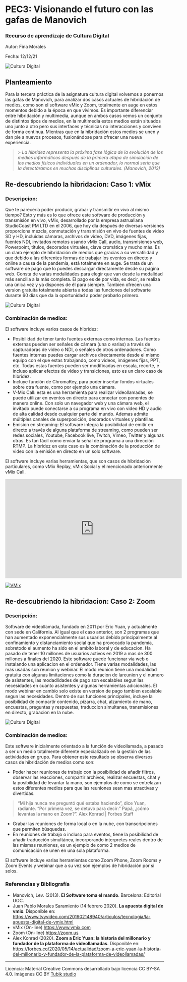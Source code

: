 # PEC3: Visionando el futuro con las gafas de Manovich 

### Recurso de aprendizaje de Cultura Digital 


Autor: Fina Morales


Fecha: 12/12/21

![Cultura Digital](https://inesiniguez.files.wordpress.com/2015/09/inteligencia_artificial_.jpg?w=640) 



## Planteamiento
Para la tercera práctica de la asignatura cultura digital volvemos a ponernos las gafas de Manovich, para analizar dos casos actuales de hibridación de medios, como son el software vMix y Zoom, totalmente en auge en estos momentos debido a la época en que vivimos.
Es importante diferenciar entre hibridación y multimedia, aunque en ambos casos vemos un conjunto de distintos tipos de medios, en la multimedia estos medios están situados uno junto a otro pero sus interfaces y técnicas no interacciones y conviven de forma continua. Mientras que en la hibridación estos medios se unen y dan pie a nuevos procesos, fusionándose para ofrecer una nueva experiencia.

> *> La hibridez representa la próxima fase lógica de la evolución de los medios informáticos después de la primera etapa de simulación de
> los medios físicos individuales en un ordenador, lo normal sería que la detectáramos en muchas disciplinas culturales. (Manovich, 2013)*




## Re-descubriendo la hibridacion: Caso 1: vMix

### Descripcion:

Que te parecería poder producir, grabar y transmitir en vivo al mismo tiempo?
Esto y más es lo que ofrece este software de producción y transmisión en vivo, vMix, desarrollado por la empresa astrualiana StudioCoast PM LTD en el 2006, que hoy día después de diversas versiones proporciona mezcla, conmutación y transmisión en vivo de fuentes de video SD y HD, incluidas cámaras, archivos de video, DVD, imágenes fijas, fuentes NDI, invitados remotos usando vMix Call, audio, transmisiones web, Powerpoint, títulos, decorados virtuales, clave cromática y mucho más. Es un claro ejemplo de hibridación de medios que gracias a su versatilidad y que debido a las diferentes formas de trabajar los eventos en directo y online a causa de la pandemia, está totalmente en auge.
Se trata de un software de pago que lo puedes descargar directamente desde su página web. Consta de varias modalidades para elegir que van desde la modalidad más sencilla a la más completa. El pago es de por vida, es decir, se realiza una única vez y ya dispones de él para siempre. Tambien ofrecen una version gratuita totalmente abierta a todas las funciones del softwarte durante 60 dias que da la oportunidad a poder probarlo primero.


![Cultura Digital](https://www.vmix.com/images/2017/features/logo.jpg) 



### Combinación de medios:
El software incluye varios casos de hibridez:

 -  Posibilidad de tener tanto fuentes externas como internas. Las fuentes externas pueden ser señales de cámara (una o varias) a través de capturadoras de video o NDI, o señales de otros ordenadores. Como fuentes internas puedes cargar archivos directamente desde el mismo equipo con el que estas trabajando, como videos, imágenes fijas, PPT, etc. 
 Todas estas fuentes pueden ser modificadas en escala, recorte, e incluso aplicar efectos de video y transiciones, esto es un claro caso de hibridez.
 - Incluye función de ChromaKey, para poder insertar fondos virtuales sobre otra fuente, como por ejemplo una cámara. 
 - V-Mix Call: esta es una herramienta para realizar  videollamadas, se puede utilizar en eventos en directo para conectar con ponentes de manera online. Con solo un navegador web y una cámara web, el invitado puede conectarse a su programa en vivo con video HD y audio de alta calidad desde cualquier parte del mundo. Ademas admite múltiples canales de superposición, decorados virtuales y plantillas.
 - Emision en streaming: El software integra la posibilidad de emitir en directo a través de alguna plataforma de streaming, como pueden ser redes sociales, Youtube, Facebook live, Twitch, Vimeo, Twitter y algunas otras. Es tan fácil como enviar la señal de programa a una dirección RTMP. La hibridez en este caso es la combinación de la producción de video con la emisión en directo en un solo software.

El software incluye varias herramientas, que son casos de hibridación particulares, como vMix Replay, vMix Social y el mencionado anteriormente vMix Call.

<div aling="center">
<iframe width="560" height="315" src="https://www.youtube.com/embed/cnNQYlqnQvU" title="YouTube video player" frameborder="0" allow="accelerometer; autoplay; clipboard-write; encrypted-media; gyroscope; picture-in-picture" allowfullscreen></iframe>
</div>


[![VMix](https://img.youtube.com/vi/HCz_m-HsXOY/0.jpg?w=640)](https://www.youtube.com/watch?v=HCz_m-HsXOY)

## Re-descubriendo la hibridacion: Caso 2: Zoom

### Descripción:
Software de videollamada, fundado en 2011 por Eric Yuan, y actualmente con sede en California. Al igual que el caso anterior, son 2 programas que han aumentado exponencialmente sus usuarios debido principalmente al confinamiento y distanciamiento social que ha provocado la pandemia, sobretodo el aumento ha sido en el ambito laboral y de educacion. Ha pasado de tener 10 millones de usuarios activos en 2019 a mas de 300 millones a finales del 2020. 
Este software puede funcionar via web o instalando una aplicacion en el ordenador. Tiene varias modalidades, las mas usadas son reunion y webinar. El modo reunion tiene una modalidad gratuita con algunas limitaciones como la duracion de lareunion y el numero de asistentes, las modadlidades de pago son escalables segun las necesidades en cuanto asistentes y algunas herramientas adicionales. El modo webinar en cambio solo existe en version de pago tambien escalable segun las necesidades.
Dentro de sus funciones principales, incluye la posibilidad de compartir contenido, pizarra, chat, alzamiento de mano, encuestas, preguntas y respuestas, traduccion simultanea, transmisiones en directo, grabacion en la nube.

![Cultura Digital](https://www.antevenio.com/wp-content/uploads/2020/06/zoom-800x445.png) 


### Combinación de medios:
Este software inicialmente orientado a la función de videollamada, a pasado a ser un medio totalmente diferente especializado en la gestión de las actividades en grupo. Para obtener este resultado se observa diversos casos de hibridación de medios como son:


 - Poder hacer reuniones de trabajo con la posibilidad de añadir filtros, observar las reacciones, compartir archivos, realizar encuestas, chat y la posibilidad de levantar la mano, son ejemplos de como se entrelazan estos diferentes medios para que las reuniones sean mas atractivas y divertidas.
 > “Mi hija nunca me preguntó qué estaba haciendo”, dice Yuan, radiante. “Por primera vez, se detuvo para decir:” Papá, ¿cómo levantas la mano en Zoom?”. Alex Konrad | Forbes Staff
 - Grabar las reuniones de forma local o en la nube, con transcripciones que permiten búsquedas.
 - En reuniones de trabajo o incluso para eventos, tiene la posibilidad de añadir traducción simultánea, incorporando interpretes reales dentro de las mismas reuniones, es un ejemplo de como 2 medios de comunicación se unen en una sola plataforma.

El software incluye varias herramientas como Zoom Phone, Zoom Rooms y Zoom Events y webinar que a su vez son ejemplos de hibridación por si solos.


### Referencias y Bibliografía

* Manovich, Lev. (2013). **El Software toma el mando**. Barcelona: Editorial UOC. 
* Juan Pablo Morales Saramiento (14 febrero 2020). **La apuesta digital de vmix**. Disponible en: https://www.tvyvideo.com/201902148940/articulos/tecnologia/la-apuesta-digital-de-vmix.html
* vMix (On-line) https://www.vmix.com
* Zoom (On-line) https://zoom.us
* Alex Konrad (2020). **Zoom a Eric Yuan: la historia del millonario y fundador de la plataforma de videollamadas**. Disponible en: https://forbes.co/2020/05/14/actualidad/zoom-a-eric-yuan-la-historia-del-millonario-y-fundador-de-la-plataforma-de-videollamadas/


----

Licencia: Material Creative Commons desarrollado bajo licencia CC BY-SA 4.0. Imágenes CC BY [Tubik studio](https://blog.tubikstudio.com/how-to-create-original-flat-illustrations-designers-tips/) 
